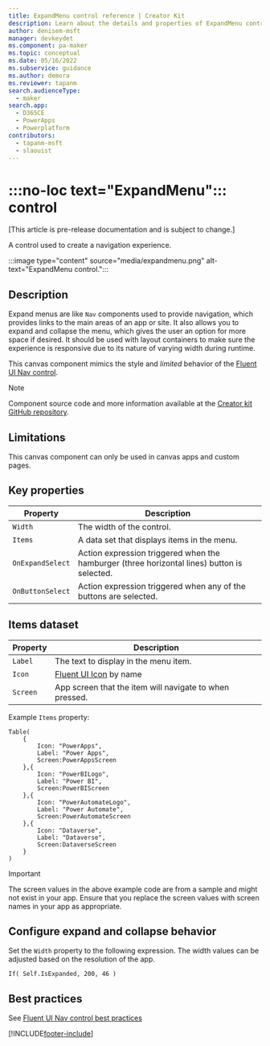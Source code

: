 ```yaml
---
title: ExpandMenu control reference | Creator Kit
description: Learn about the details and properties of ExpandMenu control in the Creator Kit.
author: denisem-msft
manager: devkeydet
ms.component: pa-maker
ms.topic: conceptual
ms.date: 05/16/2022
ms.subservice: guidance
ms.author: demora
ms.reviewer: tapanm
search.audienceType: 
  - maker
search.app: 
  - D365CE
  - PowerApps
  - Powerplatform
contributors:
  - tapanm-msft
  - slaouist
---
```


# :::no-loc text="ExpandMenu"::: control

[This article is pre-release documentation and is subject to change.]

A control used to create a navigation experience.

:::image type="content" source="media/expandmenu.png" alt-text="ExpandMenu control.":::

## Description

Expand menus are like `Nav` components used to provide navigation, which provides links to the main areas of an app or site. It also allows you to expand and collapse the menu, which gives the user an option for more space if desired. It should be used with layout containers to make sure the experience is responsive due to its nature of varying width during runtime.

This canvas component mimics the style and *limited* behavior of the [Fluent UI Nav control](https://developer.microsoft.com/fluentui#/controls/web/Nav).

> [!NOTE]
> Component source code and more information available at the [Creator kit GitHub repository](https://github.com/microsoft/powercat-creator-kit).

## Limitations

This canvas component can only be used in canvas apps and custom pages.

## Key properties

| Property | Description |
| -------- | ----------- |
| `Width` | The width of the control. |
| `Items` | A data set that displays items in the menu. |
| `OnExpandSelect` | Action expression triggered when the hamburger (three horizontal lines) button is selected. |
| `OnButtonSelect` | Action expression triggered when any of the buttons are selected. |

## Items dataset

| Property | Description |
| -------- | ----------- |
| `Label` | The text to display in the menu item. |
| `Icon` | [Fluent UI Icon](https://uifabricicons.azurewebsites.net/) by name |
| `Screen` | App screen that the item will navigate to when pressed. |

Example `Items` property:

```powerapps-dot
Table(
    {
        Icon: "PowerApps", 
        Label: "Power Apps", 
        Screen:PowerAppsScreen
    },{
        Icon: "PowerBILogo", 
        Label: "Power BI", 
        Screen:PowerBIScreen
    },{
        Icon: "PowerAutomateLogo", 
        Label: "Power Automate", 
        Screen:PowerAutomateScreen
    },{
        Icon: "Dataverse", 
        Label: "Dataverse", 
        Screen:DataverseScreen
    }
)
```

> [!IMPORTANT]
> The screen values in the above example code are from a sample and might not exist in your app. Ensure that you replace the screen values with screen names in your app as appropriate.

## Configure expand and collapse behavior

Set the `Width` property to the following expression. The width values can be adjusted based on the resolution of the app.

```powerapps-dot
If( Self.IsExpanded, 200, 46 )
```

## Best practices

See [Fluent UI Nav control best practices](https://developer.microsoft.com/fluentui#/controls/web/nav)

[!INCLUDE[footer-include](../../includes/footer-banner.md)]